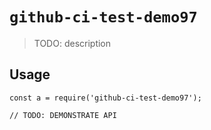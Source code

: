 
# `github-ci-test-demo97`

> TODO: description

## Usage

```
const a = require('github-ci-test-demo97');

// TODO: DEMONSTRATE API
```


